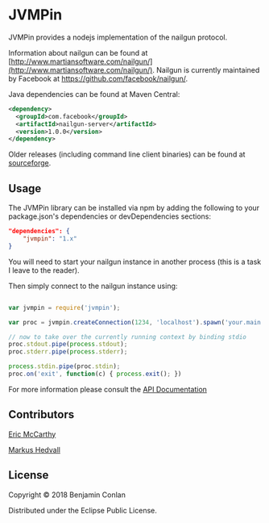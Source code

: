 # JVMPin

JVMPin provides a nodejs implementation of the nailgun protocol.

Information about nailgun can be found at
[http://www.martiansoftware.com/nailgun/](http://www.martiansoftware.com/nailgun/). Nailgun is currently maintained by Facebook at https://github.com/facebook/nailgun/.

Java dependencies can be found at Maven Central:
```xml
<dependency>
  <groupId>com.facebook</groupId>
  <artifactId>nailgun-server</artifactId>
  <version>1.0.0</version>
</dependency>
```

Older releases (including command line client binaries) can be found at [sourceforge](https://sourceforge.net/projects/nailgun/files/nailgun/).

## Usage

The JVMPin library can be installed via npm by adding the following to
your package.json's dependencies or devDependencies sections:
```json
"dependencies": {
	"jvmpin": "1.x"
}

```

You will need to start your nailgun instance in another process (this is
a task I leave to the reader).

Then simply connect to the nailgun instance using:
```javascript

var jvmpin = require('jvmpin');

var proc = jvmpin.createConnection(1234, 'localhost').spawn('your.main.Class');

// now to take over the currently running context by binding stdio
proc.stdout.pipe(process.stdout);
proc.stderr.pipe(process.stderr);

process.stdin.pipe(proc.stdin);
proc.on('exit', function(c) { process.exit(); })

```

For more information please consult the [API
Documentation](https://bitbucket.org/bjconlan/jvmpin/raw/master/lib/jvmpin.js)

## Contributors

[Eric McCarthy](http://limulus.net/)

[Markus Hedvall](https://bitbucket.org/markushedvall/)


## License

Copyright © 2018 Benjamin Conlan

Distributed under the Eclipse Public License.
